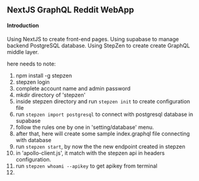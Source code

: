 ## NextJS GraphQL Reddit WebApp

#### Introduction

Using NextJS to create front-end pages.
Using supabase to manage backend PostgreSQL database.
Using StepZen to create create GraphQL middle layer.

here needs to note:

1. npm install -g stepzen
2. stepzen login
3. complete account name and admin password
4. mkdir directory of 'stepzen'
5. inside stepzen directory and run `stepzen init` to create configuration file
6. run `stepzen import postgresql` to connect with postgresql database in supabase
7. follow the rules one by one in 'setting/database' menu.
8. after that, here will create some sample index.graphql file connecting with database
9. run `stepzen start`, by now the the new endpoint created in stepzen
10. in 'apollo-client.js', it match with the stepzen api in headers configuration.
11. run `stepzen whoami --apikey` to get apikey from terminal
12.
